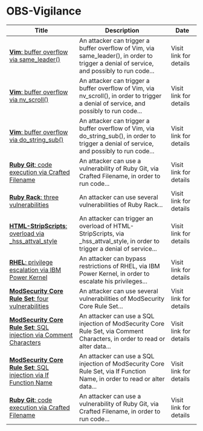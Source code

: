 

# OBS-Vigilance

 |Title|Description|Date|
 |---|---|---|
 |[<a href="https://vigilance.fr/vulnerability/Vim-buffer-overflow-via-same-leader-40399" class="noirorange"><b>Vim</b>: buffer overflow via same_leader()</a>](https://vigilance.fr/vulnerability/Vim-buffer-overflow-via-same-leader-40399)|An attacker can trigger a buffer overflow of Vim, via same_leader(), in order to trigger a denial of service, and possibly to run code...|Visit link for details|
 |[<a href="https://vigilance.fr/vulnerability/Vim-buffer-overflow-via-nv-scroll-40398" class="noirorange"><b>Vim</b>: buffer overflow via nv_scroll()</a>](https://vigilance.fr/vulnerability/Vim-buffer-overflow-via-nv-scroll-40398)|An attacker can trigger a buffer overflow of Vim, via nv_scroll(), in order to trigger a denial of service, and possibly to run code...|Visit link for details|
 |[<a href="https://vigilance.fr/vulnerability/Vim-buffer-overflow-via-do-string-sub-40397" class="noirorange"><b>Vim</b>: buffer overflow via do_string_sub()</a>](https://vigilance.fr/vulnerability/Vim-buffer-overflow-via-do-string-sub-40397)|An attacker can trigger a buffer overflow of Vim, via do_string_sub(), in order to trigger a denial of service, and possibly to run code...|Visit link for details|
 |[<a href="https://vigilance.fr/vulnerability/Ruby-Git-code-execution-via-Crafted-Filename-40396" class="noirorange"><b>Ruby Git</b>: code execution via Crafted Filename</a>](https://vigilance.fr/vulnerability/Ruby-Git-code-execution-via-Crafted-Filename-40396)|An attacker can use a vulnerability of Ruby Git, via Crafted Filename, in order to run code...|Visit link for details|
 |[<a href="https://vigilance.fr/vulnerability/Ruby-Rack-three-vulnerabilities-40395" class="noirorange"><b>Ruby Rack</b>: three vulnerabilities</a>](https://vigilance.fr/vulnerability/Ruby-Rack-three-vulnerabilities-40395)|An attacker can use several vulnerabilities of Ruby Rack...|Visit link for details|
 |[<a href="https://vigilance.fr/vulnerability/HTML-StripScripts-overload-via-hss-attval-style-40394" class="noirorange"><b>HTML-StripScripts</b>: overload via _hss_attval_style</a>](https://vigilance.fr/vulnerability/HTML-StripScripts-overload-via-hss-attval-style-40394)|An attacker can trigger an overload of HTML-StripScripts, via _hss_attval_style, in order to trigger a denial of service...|Visit link for details|
 |[<a href="https://vigilance.fr/vulnerability/RHEL-privilege-escalation-via-IBM-Power-Kernel-40393" class="noirorange"><b>RHEL</b>: privilege escalation via IBM Power Kernel</a>](https://vigilance.fr/vulnerability/RHEL-privilege-escalation-via-IBM-Power-Kernel-40393)|An attacker can bypass restrictions of RHEL, via IBM Power Kernel, in order to escalate his privileges...|Visit link for details|
 |[<a href="https://vigilance.fr/vulnerability/ModSecurity-Core-Rule-Set-four-vulnerabilities-40392" class="noirorange"><b>ModSecurity Core Rule Set</b>: four vulnerabilities</a>](https://vigilance.fr/vulnerability/ModSecurity-Core-Rule-Set-four-vulnerabilities-40392)|An attacker can use several vulnerabilities of ModSecurity Core Rule Set...|Visit link for details|
 |[<a href="https://vigilance.fr/vulnerability/ModSecurity-Core-Rule-Set-SQL-injection-via-Comment-Characters-40391" class="noirorange"><b>ModSecurity Core Rule Set</b>: SQL injection via Comment Characters</a>](https://vigilance.fr/vulnerability/ModSecurity-Core-Rule-Set-SQL-injection-via-Comment-Characters-40391)|An attacker can use a SQL injection of ModSecurity Core Rule Set, via Comment Characters, in order to read or alter data...|Visit link for details|
 |[<a href="https://vigilance.fr/vulnerability/ModSecurity-Core-Rule-Set-SQL-injection-via-If-Function-Name-40390" class="noirorange"><b>ModSecurity Core Rule Set</b>: SQL injection via If Function Name</a>](https://vigilance.fr/vulnerability/ModSecurity-Core-Rule-Set-SQL-injection-via-If-Function-Name-40390)|An attacker can use a SQL injection of ModSecurity Core Rule Set, via If Function Name, in order to read or alter data...|Visit link for details|
 |[<a href="https://vigilance.fr/vulnerability/Ruby-Git-code-execution-via-Crafted-Filename-40388" class="noirorange"><b>Ruby Git</b>: code execution via Crafted Filename</a>](https://vigilance.fr/vulnerability/Ruby-Git-code-execution-via-Crafted-Filename-40388)|An attacker can use a vulnerability of Ruby Git, via Crafted Filename, in order to run code...|Visit link for details|
 